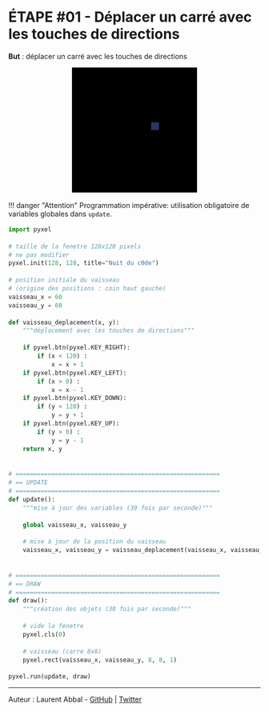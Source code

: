 # ÉTAPE #01 - Déplacer un carré avec les touches de directions

**But** : déplacer un carré avec les touches de directions

<center><img src="https://raw.githubusercontent.com/nuitducode/DOCUMENTATION/main/docs/assets/images/tutoriels/pyxel-tutoriel-01.gif" width=250 /></center>

!!! danger "Attention"
    Programmation impérative: utilisation obligatoire de variables globales dans `update`.

``` py
import pyxel

# taille de la fenetre 128x128 pixels
# ne pas modifier
pyxel.init(128, 128, title="Nuit du c0de")

# position initiale du vaisseau
# (origine des positions : coin haut gauche)
vaisseau_x = 60
vaisseau_y = 60

def vaisseau_deplacement(x, y):
    """déplacement avec les touches de directions"""

    if pyxel.btn(pyxel.KEY_RIGHT):
        if (x < 120) :
            x = x + 1
    if pyxel.btn(pyxel.KEY_LEFT):
        if (x > 0) :
            x = x - 1
    if pyxel.btn(pyxel.KEY_DOWN):
        if (y < 120) :
            y = y + 1
    if pyxel.btn(pyxel.KEY_UP):
        if (y > 0) :
            y = y - 1
    return x, y


# =========================================================
# == UPDATE
# =========================================================
def update():
    """mise à jour des variables (30 fois par seconde)"""

    global vaisseau_x, vaisseau_y
    
    # mise à jour de la position du vaisseau
    vaisseau_x, vaisseau_y = vaisseau_deplacement(vaisseau_x, vaisseau_y)


# =========================================================
# == DRAW
# =========================================================
def draw():
    """création des objets (30 fois par seconde)"""

    # vide la fenetre
    pyxel.cls(0)

    # vaisseau (carre 8x8)
    pyxel.rect(vaisseau_x, vaisseau_y, 8, 8, 1)

pyxel.run(update, draw)
```

---

Auteur : Laurent Abbal - [GitHub](https://github.com/laurentabbal) | [Twitter](https://twitter.com/laurentabbal)
